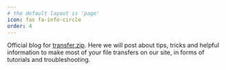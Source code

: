 ```yaml
---
# the default layout is 'page'
icon: fas fa-info-circle
order: 4
---
```


Official blog for [transfer.zip](https://transfer.zip). Here we will post about tips, tricks and helpful information to make most of your file transfers on our site, in forms of tutorials and troubleshooting.